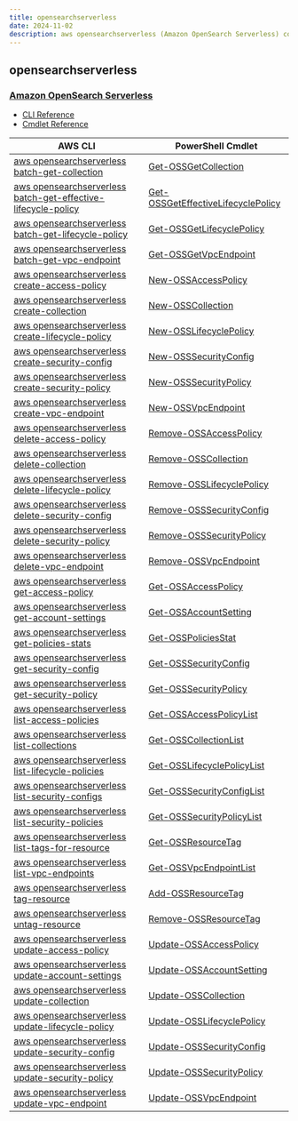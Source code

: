 ```yaml
---
title: opensearchserverless
date: 2024-11-02
description: aws opensearchserverless (Amazon OpenSearch Serverless) command/cmdlet list.
---
```


## opensearchserverless

### [Amazon OpenSearch Serverless](https://aws.amazon.com/opensearch-service/features/serverless/)

* [CLI Reference](https://awscli.amazonaws.com/v2/documentation/api/latest/reference/opensearchserverless/index.html)
* [Cmdlet Reference](https://docs.aws.amazon.com/powershell/latest/reference/items/OpenSearchServerless_cmdlets.html)

|AWS CLI|PowerShell Cmdlet|
|----|----|
|[aws opensearchserverless batch-get-collection](https://awscli.amazonaws.com/v2/documentation/api/latest/reference/opensearchserverless/batch-get-collection.html)|[Get-OSSGetCollection](https://docs.aws.amazon.com/powershell/latest/reference/items/Get-OSSGetCollection.html)|
|[aws opensearchserverless batch-get-effective-lifecycle-policy](https://awscli.amazonaws.com/v2/documentation/api/latest/reference/opensearchserverless/batch-get-effective-lifecycle-policy.html)|[Get-OSSGetEffectiveLifecyclePolicy](https://docs.aws.amazon.com/powershell/latest/reference/items/Get-OSSGetEffectiveLifecyclePolicy.html)|
|[aws opensearchserverless batch-get-lifecycle-policy](https://awscli.amazonaws.com/v2/documentation/api/latest/reference/opensearchserverless/batch-get-lifecycle-policy.html)|[Get-OSSGetLifecyclePolicy](https://docs.aws.amazon.com/powershell/latest/reference/items/Get-OSSGetLifecyclePolicy.html)|
|[aws opensearchserverless batch-get-vpc-endpoint](https://awscli.amazonaws.com/v2/documentation/api/latest/reference/opensearchserverless/batch-get-vpc-endpoint.html)|[Get-OSSGetVpcEndpoint](https://docs.aws.amazon.com/powershell/latest/reference/items/Get-OSSGetVpcEndpoint.html)|
|[aws opensearchserverless create-access-policy](https://awscli.amazonaws.com/v2/documentation/api/latest/reference/opensearchserverless/create-access-policy.html)|[New-OSSAccessPolicy](https://docs.aws.amazon.com/powershell/latest/reference/items/New-OSSAccessPolicy.html)|
|[aws opensearchserverless create-collection](https://awscli.amazonaws.com/v2/documentation/api/latest/reference/opensearchserverless/create-collection.html)|[New-OSSCollection](https://docs.aws.amazon.com/powershell/latest/reference/items/New-OSSCollection.html)|
|[aws opensearchserverless create-lifecycle-policy](https://awscli.amazonaws.com/v2/documentation/api/latest/reference/opensearchserverless/create-lifecycle-policy.html)|[New-OSSLifecyclePolicy](https://docs.aws.amazon.com/powershell/latest/reference/items/New-OSSLifecyclePolicy.html)|
|[aws opensearchserverless create-security-config](https://awscli.amazonaws.com/v2/documentation/api/latest/reference/opensearchserverless/create-security-config.html)|[New-OSSSecurityConfig](https://docs.aws.amazon.com/powershell/latest/reference/items/New-OSSSecurityConfig.html)|
|[aws opensearchserverless create-security-policy](https://awscli.amazonaws.com/v2/documentation/api/latest/reference/opensearchserverless/create-security-policy.html)|[New-OSSSecurityPolicy](https://docs.aws.amazon.com/powershell/latest/reference/items/New-OSSSecurityPolicy.html)|
|[aws opensearchserverless create-vpc-endpoint](https://awscli.amazonaws.com/v2/documentation/api/latest/reference/opensearchserverless/create-vpc-endpoint.html)|[New-OSSVpcEndpoint](https://docs.aws.amazon.com/powershell/latest/reference/items/New-OSSVpcEndpoint.html)|
|[aws opensearchserverless delete-access-policy](https://awscli.amazonaws.com/v2/documentation/api/latest/reference/opensearchserverless/delete-access-policy.html)|[Remove-OSSAccessPolicy](https://docs.aws.amazon.com/powershell/latest/reference/items/Remove-OSSAccessPolicy.html)|
|[aws opensearchserverless delete-collection](https://awscli.amazonaws.com/v2/documentation/api/latest/reference/opensearchserverless/delete-collection.html)|[Remove-OSSCollection](https://docs.aws.amazon.com/powershell/latest/reference/items/Remove-OSSCollection.html)|
|[aws opensearchserverless delete-lifecycle-policy](https://awscli.amazonaws.com/v2/documentation/api/latest/reference/opensearchserverless/delete-lifecycle-policy.html)|[Remove-OSSLifecyclePolicy](https://docs.aws.amazon.com/powershell/latest/reference/items/Remove-OSSLifecyclePolicy.html)|
|[aws opensearchserverless delete-security-config](https://awscli.amazonaws.com/v2/documentation/api/latest/reference/opensearchserverless/delete-security-config.html)|[Remove-OSSSecurityConfig](https://docs.aws.amazon.com/powershell/latest/reference/items/Remove-OSSSecurityConfig.html)|
|[aws opensearchserverless delete-security-policy](https://awscli.amazonaws.com/v2/documentation/api/latest/reference/opensearchserverless/delete-security-policy.html)|[Remove-OSSSecurityPolicy](https://docs.aws.amazon.com/powershell/latest/reference/items/Remove-OSSSecurityPolicy.html)|
|[aws opensearchserverless delete-vpc-endpoint](https://awscli.amazonaws.com/v2/documentation/api/latest/reference/opensearchserverless/delete-vpc-endpoint.html)|[Remove-OSSVpcEndpoint](https://docs.aws.amazon.com/powershell/latest/reference/items/Remove-OSSVpcEndpoint.html)|
|[aws opensearchserverless get-access-policy](https://awscli.amazonaws.com/v2/documentation/api/latest/reference/opensearchserverless/get-access-policy.html)|[Get-OSSAccessPolicy](https://docs.aws.amazon.com/powershell/latest/reference/items/Get-OSSAccessPolicy.html)|
|[aws opensearchserverless get-account-settings](https://awscli.amazonaws.com/v2/documentation/api/latest/reference/opensearchserverless/get-account-settings.html)|[Get-OSSAccountSetting](https://docs.aws.amazon.com/powershell/latest/reference/items/Get-OSSAccountSetting.html)|
|[aws opensearchserverless get-policies-stats](https://awscli.amazonaws.com/v2/documentation/api/latest/reference/opensearchserverless/get-policies-stats.html)|[Get-OSSPoliciesStat](https://docs.aws.amazon.com/powershell/latest/reference/items/Get-OSSPoliciesStat.html)|
|[aws opensearchserverless get-security-config](https://awscli.amazonaws.com/v2/documentation/api/latest/reference/opensearchserverless/get-security-config.html)|[Get-OSSSecurityConfig](https://docs.aws.amazon.com/powershell/latest/reference/items/Get-OSSSecurityConfig.html)|
|[aws opensearchserverless get-security-policy](https://awscli.amazonaws.com/v2/documentation/api/latest/reference/opensearchserverless/get-security-policy.html)|[Get-OSSSecurityPolicy](https://docs.aws.amazon.com/powershell/latest/reference/items/Get-OSSSecurityPolicy.html)|
|[aws opensearchserverless list-access-policies](https://awscli.amazonaws.com/v2/documentation/api/latest/reference/opensearchserverless/list-access-policies.html)|[Get-OSSAccessPolicyList](https://docs.aws.amazon.com/powershell/latest/reference/items/Get-OSSAccessPolicyList.html)|
|[aws opensearchserverless list-collections](https://awscli.amazonaws.com/v2/documentation/api/latest/reference/opensearchserverless/list-collections.html)|[Get-OSSCollectionList](https://docs.aws.amazon.com/powershell/latest/reference/items/Get-OSSCollectionList.html)|
|[aws opensearchserverless list-lifecycle-policies](https://awscli.amazonaws.com/v2/documentation/api/latest/reference/opensearchserverless/list-lifecycle-policies.html)|[Get-OSSLifecyclePolicyList](https://docs.aws.amazon.com/powershell/latest/reference/items/Get-OSSLifecyclePolicyList.html)|
|[aws opensearchserverless list-security-configs](https://awscli.amazonaws.com/v2/documentation/api/latest/reference/opensearchserverless/list-security-configs.html)|[Get-OSSSecurityConfigList](https://docs.aws.amazon.com/powershell/latest/reference/items/Get-OSSSecurityConfigList.html)|
|[aws opensearchserverless list-security-policies](https://awscli.amazonaws.com/v2/documentation/api/latest/reference/opensearchserverless/list-security-policies.html)|[Get-OSSSecurityPolicyList](https://docs.aws.amazon.com/powershell/latest/reference/items/Get-OSSSecurityPolicyList.html)|
|[aws opensearchserverless list-tags-for-resource](https://awscli.amazonaws.com/v2/documentation/api/latest/reference/opensearchserverless/list-tags-for-resource.html)|[Get-OSSResourceTag](https://docs.aws.amazon.com/powershell/latest/reference/items/Get-OSSResourceTag.html)|
|[aws opensearchserverless list-vpc-endpoints](https://awscli.amazonaws.com/v2/documentation/api/latest/reference/opensearchserverless/list-vpc-endpoints.html)|[Get-OSSVpcEndpointList](https://docs.aws.amazon.com/powershell/latest/reference/items/Get-OSSVpcEndpointList.html)|
|[aws opensearchserverless tag-resource](https://awscli.amazonaws.com/v2/documentation/api/latest/reference/opensearchserverless/tag-resource.html)|[Add-OSSResourceTag](https://docs.aws.amazon.com/powershell/latest/reference/items/Add-OSSResourceTag.html)|
|[aws opensearchserverless untag-resource](https://awscli.amazonaws.com/v2/documentation/api/latest/reference/opensearchserverless/untag-resource.html)|[Remove-OSSResourceTag](https://docs.aws.amazon.com/powershell/latest/reference/items/Remove-OSSResourceTag.html)|
|[aws opensearchserverless update-access-policy](https://awscli.amazonaws.com/v2/documentation/api/latest/reference/opensearchserverless/update-access-policy.html)|[Update-OSSAccessPolicy](https://docs.aws.amazon.com/powershell/latest/reference/items/Update-OSSAccessPolicy.html)|
|[aws opensearchserverless update-account-settings](https://awscli.amazonaws.com/v2/documentation/api/latest/reference/opensearchserverless/update-account-settings.html)|[Update-OSSAccountSetting](https://docs.aws.amazon.com/powershell/latest/reference/items/Update-OSSAccountSetting.html)|
|[aws opensearchserverless update-collection](https://awscli.amazonaws.com/v2/documentation/api/latest/reference/opensearchserverless/update-collection.html)|[Update-OSSCollection](https://docs.aws.amazon.com/powershell/latest/reference/items/Update-OSSCollection.html)|
|[aws opensearchserverless update-lifecycle-policy](https://awscli.amazonaws.com/v2/documentation/api/latest/reference/opensearchserverless/update-lifecycle-policy.html)|[Update-OSSLifecyclePolicy](https://docs.aws.amazon.com/powershell/latest/reference/items/Update-OSSLifecyclePolicy.html)|
|[aws opensearchserverless update-security-config](https://awscli.amazonaws.com/v2/documentation/api/latest/reference/opensearchserverless/update-security-config.html)|[Update-OSSSecurityConfig](https://docs.aws.amazon.com/powershell/latest/reference/items/Update-OSSSecurityConfig.html)|
|[aws opensearchserverless update-security-policy](https://awscli.amazonaws.com/v2/documentation/api/latest/reference/opensearchserverless/update-security-policy.html)|[Update-OSSSecurityPolicy](https://docs.aws.amazon.com/powershell/latest/reference/items/Update-OSSSecurityPolicy.html)|
|[aws opensearchserverless update-vpc-endpoint](https://awscli.amazonaws.com/v2/documentation/api/latest/reference/opensearchserverless/update-vpc-endpoint.html)|[Update-OSSVpcEndpoint](https://docs.aws.amazon.com/powershell/latest/reference/items/Update-OSSVpcEndpoint.html)|


